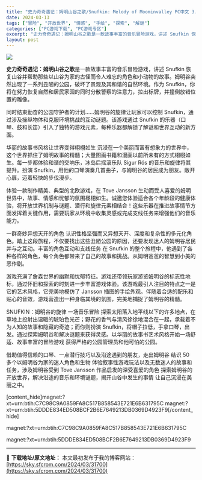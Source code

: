 ```yaml
---
title: "史力奇奇遇记：姆明山谷之歌/Snufkin: Melody of Moominvalley PC中文 3.7G"
date: 2024-03-13
tags: ["冒险", "开放世界", "情感", "手绘", "探索", "解谜"]
categories: ["PC游戏下载", "PC游戏专区"]
excerpt: "史力奇奇遇记：姆明山谷之歌是一款故事丰富的音乐冒险游戏，讲述 Snufkin 恢复山谷并帮助那些以山谷为家的古怪而令人难忘的角色和小动物的故事。姆明谷突然出现了一系列丑陋的公园，破坏了景观及其和谐的自然环境。作为 Snufkin，你将在努力恢复自然和居民家园的同时​​分散警察的注意力，拉出标牌，并撞&hellip;"
layout: post
---
```


<img class="aligncenter" src="https://sky.sfcrom.com/wp-content/uploads/2024/03/20240329101427-7d2bb.jpeg" />

<strong>史力奇奇遇记：姆明山谷之歌</strong>是一款故事丰富的音乐冒险游戏，讲述 Snufkin 恢复山谷并帮助那些以山谷为家的古怪而令人难忘的角色和小动物的故事。姆明谷突然出现了一系列丑陋的公园，破坏了景观及其和谐的自然环境。作为 Snufkin，你将在努力恢复自然和居民家园的同时​​分散警察的注意力，拉出标牌，并撞倒放错位置的雕像。

同时结束勤奋的公园守护者的计划……姆明谷的旋律让玩家可以控制 Snufkin，通过涉及操纵物体和克服环境挑战的互动谜题。该游戏通过 Snufkin 的乐器（口琴、鼓和长笛）引入了独特的游戏元素，每种乐器都解锁了解谜和世界互动的新方面。

华丽的故事书风格让世界变得栩栩如生
沉浸在一个美丽而富有想象力的世界中，这个世界抓住了姆明故事的精髓；大量图画书籍和漫画以前所未有的方式栩栩如生。每一步都体验和谐的交响乐，冰岛后摇滚乐队 Sigur Rós 的音乐和旋律将其提升。扮演 Snufkin，用他的口琴演奏几首曲子，与姆明谷的居民成为朋友。敞开心扉，迈着轻快的步伐漫步。

体验一款制作精美、典型的北欧游戏，在 Tove Jansson 生动而受人喜爱的姆明世界中，故事、情感和忧郁的氛围栩栩如生。诚邀您体验适合各个年龄段的健康体验，将开放世界机制与谜题、潜行和旋律元素相结合！这些乐器在推进故事情节方面发挥着关键作用，需要玩家从环境中收集灵感或完成支线任务来增强他们的音乐能力。

一群奇妙异想天开的角色
认识性格坚强而又异想天开、深度和复杂性的多元化角色。踏上这段旅程，不仅要找出这些丑陋公园的原因，还要发现迷人的姆明谷居民并与之互动。丰富的角色互动和支线任务 在 Snufkin 的整个旅程中，他遇到了各种各样的角色，每个角色都带来了自己的故事和挑战。从姆明爸爸的智慧到小美的恶作剧。

游戏充满了詹森世界的幽默和忧郁特征。游戏还带领玩家游览姆明谷的标志性地标，通过怀旧和探索的时刻进一步丰富游戏体验。该游戏最引人注目的特点之一是它的艺术风格，它完美地模仿了 Jansson 插图的手绘外观。伴随着合适的配乐和贴心的音效，游戏营造出一种身临其境的氛围，完美地捕捉了姆明谷的精髓。

SNUFKIN：姆明谷的旋律 一场音乐冒险
探索太阳落入地平线以下的许多地点，在草地上投射出温暖的琥珀色光芒；野花的香气与清风徐徐地混合在一起，承载着不为人知的故事和隐藏的奇迹；而你则扮演 Snufkin，将帽子拉低，手拿口琴，出发。通过探索姆明谷和解决谜题来获得灵感。以华丽的故事书艺术风格开始一场舒适、故事丰富的冒险游戏 获得严格的公园管理员和他可怕的公园。

借助值得信赖的口琴、一点潜行技巧以及沿途遇到的朋友，走出姆明谷 结识 50 多个以姆明谷为家的迷人角色和生物 体验叙事性游戏玩法以及无数迷人的故事和任务，涉及姆明谷受到 Tove Jansson 作品启发的深受喜爱的角色 探索姆明谷的开放世界，解决沿途的音乐和环境谜题，揭开山谷中发生的事情 让自己沉浸在美丽之中。

[content_hide]magnet:?xt=urn:btih:C7C98C9A0859FA8C517B858543E721E6B631795C
magnet:?xt=urn:btih:5DDDE834ED508BCF2B6E7649213DB0369D4923F9[/content_hide]

<!--wechatfans start-->magnet:?xt=urn:btih:C7C98C9A0859FA8C517B858543E721E6B631795C
magnet:?xt=urn:btih:5DDDE834ED508BCF2B6E7649213DB0369D4923F9<!--wechatfans end-->

---
📖 **下载地址/原文地址：** 本文最初发布于我的博客网站：[https://sky.sfcrom.com/2024/03/31700](https://sky.sfcrom.com/2024/03/31700)
